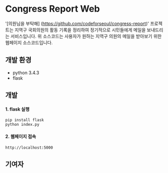 # Congress Report Web
'[의원님을 부탁해] (https://github.com/codeforseoul/congress-report)' 프로젝트는 지역구 국회의원의 활동 기록을 정리하여 정기적으로 시민들에게 메일을 보내드리는 서비스입니다. 위 소스코드는 사용자가 원하는 지역구 의원의 메일을 받아보기 위한 웹페이지 소스코드입니다.

## 개발 환경

- python 3.4.3
- flask

## 개발

#### 1. flask 실행
```
pip install flask
python index.py
```

#### 2. 웹페이지 접속
```
http://localhost:5000
```

## 기여자
